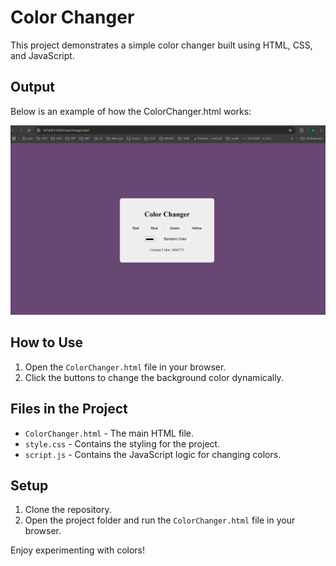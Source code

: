 # Color Changer

This project demonstrates a simple color changer built using HTML, CSS, and JavaScript.

## Output

Below is an example of how the ColorChanger.html works:

![Color Changer Output](./ColorChanger.png)

## How to Use

1. Open the `ColorChanger.html` file in your browser.
2. Click the buttons to change the background color dynamically.

## Files in the Project

- `ColorChanger.html` - The main HTML file.
- `style.css` - Contains the styling for the project.
- `script.js` - Contains the JavaScript logic for changing colors.

## Setup

1. Clone the repository.
2. Open the project folder and run the `ColorChanger.html` file in your browser.

Enjoy experimenting with colors!